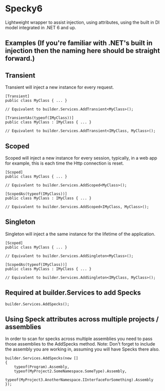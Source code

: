 # Specky6
Lightweight wrapper to assist injection, using attributes, using the built in DI model integrated in .NET 6 and up.

## Examples (If you're familiar with .NET's built in injection then the naming here should be straight forward.)
## Transient
Transient will inject a new instance for every request.

    [Transient]
    public class MyClass { ... }

    // Equivalent to builder.Services.AddTransient<MyClass>();

    [TransientAs(typeof(IMyClass))]
    public class MyClass : IMyClass { ... }

    // Equivalent to builder.Services.AddTransient<IMyClass, MyClass>();
## Scoped
Scoped will inject a new instance for every session, typically, in a web app for example, this is each time the Http connection is reset.

    [Scoped]
    public class MyClass { ... }

    // Equivalent to builder.Services.AddScoped<MyClass>();

    [ScopedAs(typeof(IMyClass))]
    public class MyClass : IMyClass { ... }  

    // Equivalent to builder.Services.AddScoped<IMyClass, MyClass>();
## Singleton
Singleton will inject a the same instance for the lifetime of the application.


    [Scoped]
    public class MyClass { ... }    

    // Equivalent to builder.Services.AddSingleton<MyClass>();

    [ScopedAs(typeof(IMyClass))]
    public class MyClass : IMyClass { ... }

    // Equivalent to builder.Services.AddSingleton<IMyClass, MyClass>();

## Required at builder.Services to add Specks

    builder.Services.AddSpecks();

## Using Speck attributes across multiple projects / assemblies
In order to scan for specks across multiple assemblies you need to pass those assemblies to the AddSpecks method.
Note: Don't forget to include the assembly you are working in, assuming you will have Specks there also.

    builder.Services.AddSpecks(new []
    {
        typeof(Program).Assembly,
        typeof(MyProject2.SomeNamespace.SomeType).Assembly,
        typeof(MyProject3.AnotherNamespace.IInterfaceForSomething).Assembly
    });